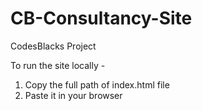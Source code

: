 # CB-Consultancy-Site
CodesBlacks Project

To run the site locally - 
1. Copy the full path of index.html file
2. Paste it in your browser
